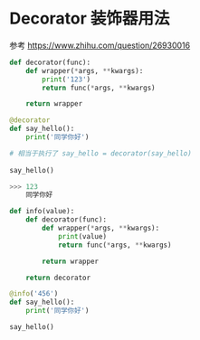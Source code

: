 # Decorator 装饰器用法

参考 https://www.zhihu.com/question/26930016





```python
def decorator(func):
    def wrapper(*args, **kwargs):
        print('123')
        return func(*args, **kwargs)

    return wrapper

@decorator
def say_hello():
    print('同学你好')

# 相当于执行了 say_hello = decorator(say_hello)
    
say_hello()

>>> 123
	同学你好
```





```python
def info(value):
    def decorator(func):
        def wrapper(*args, **kwargs):
            print(value)
            return func(*args, **kwargs)

        return wrapper

    return decorator

@info('456')
def say_hello():
    print('同学你好')

say_hello()

```

